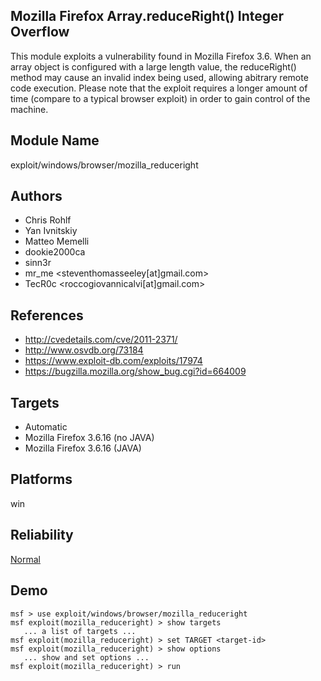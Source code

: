 ## Mozilla Firefox Array.reduceRight() Integer Overflow

This module exploits a vulnerability found in Mozilla 
Firefox 3.6. When an array object is configured with a large 
length value, the reduceRight() method may cause an invalid 
index being used, allowing abitrary remote code execution. 
Please note that the exploit requires a longer amount of 
time (compare to a typical browser exploit) in order to gain 
control of the machine.


## Module Name
exploit/windows/browser/mozilla_reduceright

## Authors
* Chris Rohlf
* Yan Ivnitskiy
* Matteo Memelli
* dookie2000ca
* sinn3r
* mr_me <steventhomasseeley[at]gmail.com>
* TecR0c <roccogiovannicalvi[at]gmail.com>


## References
* http://cvedetails.com/cve/2011-2371/
* http://www.osvdb.org/73184
* https://www.exploit-db.com/exploits/17974
* https://bugzilla.mozilla.org/show_bug.cgi?id=664009



## Targets
* Automatic
* Mozilla Firefox 3.6.16 (no JAVA)
* Mozilla Firefox 3.6.16 (JAVA)


## Platforms
win

## Reliability
[Normal](https://github.com/rapid7/metasploit-framework/wiki/Exploit-Ranking)

## Demo

```
msf > use exploit/windows/browser/mozilla_reduceright
msf exploit(mozilla_reduceright) > show targets
   ... a list of targets ...
msf exploit(mozilla_reduceright) > set TARGET <target-id>
msf exploit(mozilla_reduceright) > show options
   ... show and set options ...
msf exploit(mozilla_reduceright) > run
```
    
    